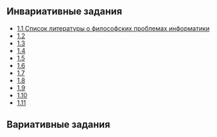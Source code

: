 ## Инвариативные задания
* [1.1 Список литературы о философских проблемах информатики](1.1.docx)
* [1.2]()
* [1.3]()
* [1.4]()
* [1.5]()
* [1.6]()
* [1.7]()
* [1.8]()
* [1.9]()
* [1.10]()
* [1.11]()
## Вариативные задания

<!--Егоров Сергей Андреевич ИВТ 1-1-->


